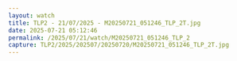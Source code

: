 ```yaml
---
layout: watch
title: TLP2 - 21/07/2025 - M20250721_051246_TLP_2T.jpg
date: 2025-07-21 05:12:46
permalink: /2025/07/21/watch/M20250721_051246_TLP_2
capture: TLP2/2025/202507/20250720/M20250721_051246_TLP_2T.jpg
---
```

